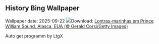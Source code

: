 ## History Bing Wallpaper
Wallpaper date: 2025-09-22
![](https://www.bing.com/th?id=OHR.IceOtters_PT-BR7598435461_UHD.jpg&w=1000)Download: [Lontras-marinhas em Prince William Sound, Alasca, EUA (© Gerald Corsi/Getty Images)](https://www.bing.com/th?id=OHR.IceOtters_PT-BR7598435461_UHD.jpg)

Auto get programm by LtgX
